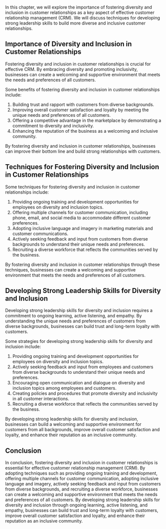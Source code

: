 
In this chapter, we will explore the importance of fostering diversity and inclusion in customer relationships as a key aspect of effective customer relationship management (CRM). We will discuss techniques for developing strong leadership skills to build more diverse and inclusive customer relationships.

Importance of Diversity and Inclusion in Customer Relationships
---------------------------------------------------------------

Fostering diversity and inclusion in customer relationships is crucial for effective CRM. By embracing diversity and promoting inclusivity, businesses can create a welcoming and supportive environment that meets the needs and preferences of all customers.

Some benefits of fostering diversity and inclusion in customer relationships include:

1. Building trust and rapport with customers from diverse backgrounds.
2. Improving overall customer satisfaction and loyalty by meeting the unique needs and preferences of all customers.
3. Offering a competitive advantage in the marketplace by demonstrating a commitment to diversity and inclusivity.
4. Enhancing the reputation of the business as a welcoming and inclusive community.

By fostering diversity and inclusion in customer relationships, businesses can improve their bottom line and build strong relationships with customers.

Techniques for Fostering Diversity and Inclusion in Customer Relationships
--------------------------------------------------------------------------

Some techniques for fostering diversity and inclusion in customer relationships include:

1. Providing ongoing training and development opportunities for employees on diversity and inclusion topics.
2. Offering multiple channels for customer communication, including phone, email, and social media to accommodate different customer preferences.
3. Adopting inclusive language and imagery in marketing materials and customer communications.
4. Actively seeking feedback and input from customers from diverse backgrounds to understand their unique needs and preferences.
5. Recruiting a diverse workforce that reflects the communities served by the business.

By fostering diversity and inclusion in customer relationships through these techniques, businesses can create a welcoming and supportive environment that meets the needs and preferences of all customers.

Developing Strong Leadership Skills for Diversity and Inclusion
---------------------------------------------------------------

Developing strong leadership skills for diversity and inclusion requires a commitment to ongoing learning, active listening, and empathy. By understanding the unique needs and preferences of customers from diverse backgrounds, businesses can build trust and long-term loyalty with customers.

Some strategies for developing strong leadership skills for diversity and inclusion include:

1. Providing ongoing training and development opportunities for employees on diversity and inclusion topics.
2. Actively seeking feedback and input from employees and customers from diverse backgrounds to understand their unique needs and preferences.
3. Encouraging open communication and dialogue on diversity and inclusion topics among employees and customers.
4. Creating policies and procedures that promote diversity and inclusivity in all customer interactions.
5. Recruiting a diverse workforce that reflects the communities served by the business.

By developing strong leadership skills for diversity and inclusion, businesses can build a welcoming and supportive environment for customers from all backgrounds, improve overall customer satisfaction and loyalty, and enhance their reputation as an inclusive community.

Conclusion
----------

In conclusion, fostering diversity and inclusion in customer relationships is essential for effective customer relationship management (CRM). By adopting techniques such as providing ongoing training and development, offering multiple channels for customer communication, adopting inclusive language and imagery, actively seeking feedback and input from customers from diverse backgrounds, and recruiting a diverse workforce, businesses can create a welcoming and supportive environment that meets the needs and preferences of all customers. By developing strong leadership skills for diversity and inclusion through ongoing learning, active listening, and empathy, businesses can build trust and long-term loyalty with customers, improve overall customer satisfaction and loyalty, and enhance their reputation as an inclusive community.

